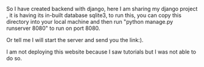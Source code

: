 So I have created backend with django, here I am sharing my django project , it is having its in-built database sqlite3, to run this, you can copy this directory into your local machine and then run "python manage.py runserver 8080" to run on port 8080.

Or tell me I will start the server and send you the link:).

I am not deploying this website because I saw tutorials but I was not able to do so.
